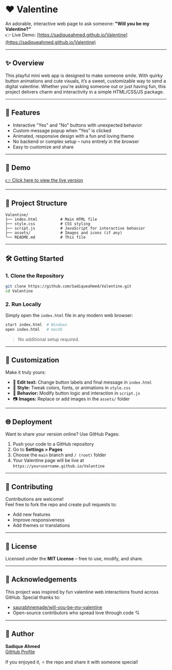 # ❤️ Valentine

An adorable, interactive web page to ask someone: **"Will you be my Valentine?"**  
👉 Live Demo: [https://sadiqueahmed.github.io/Valentine](https://sadiqueahmed.github.io/Valentine)

---

## ✨ Overview

This playful mini web app is designed to make someone smile. With quirky button animations and cute visuals, it’s a sweet, customizable way to send a digital valentine. Whether you're asking someone out or just having fun, this project delivers charm and interactivity in a simple HTML/CSS/JS package.

---

## 💖 Features

- Interactive "Yes" and "No" buttons with unexpected behavior
- Custom message popup when “Yes” is clicked
- Animated, responsive design with a fun and loving theme
- No backend or complex setup – runs entirely in the browser
- Easy to customize and share

---

## 📸 Demo

[👉 Click here to view the live version](https://sadiqueahmed.github.io/Valentine)

---

## 📂 Project Structure

```
Valentine/
├── index.html          # Main HTML file
├── style.css           # CSS styling
├── script.js           # JavaScript for interactive behavior
├── assets/             # Images and icons (if any)
└── README.md           # This file
```

---

## 🛠️ Getting Started

### 1. Clone the Repository

```bash
git clone https://github.com/Sadiqueahmed/Valentine.git
cd Valentine
```

### 2. Run Locally

Simply open the `index.html` file in any modern web browser:

```bash
start index.html  # Windows
open index.html   # macOS
```

> No additional setup required.

---

## 🎨 Customization

Make it truly yours:

- 📝 **Edit text:** Change button labels and final message in `index.html`
- 🎨 **Style:** Tweak colors, fonts, or animations in `style.css`
- 🧠 **Behavior:** Modify button logic and interaction in `script.js`
- 📷 **Images:** Replace or add images in the `assets/` folder

---

## 🌐 Deployment

Want to share your version online? Use GitHub Pages:

1. Push your code to a GitHub repository
2. Go to **Settings > Pages**
3. Choose the `main` branch and `/ (root)` folder
4. Your Valentine page will be live at `https://yourusername.github.io/Valentine`

---

## 🤝 Contributing

Contributions are welcome!  
Feel free to fork the repo and create pull requests to:

- Add new features
- Improve responsiveness
- Add themes or translations

---

## 📄 License

Licensed under the **MIT License** – free to use, modify, and share.

---

## 🙏 Acknowledgements

This project was inspired by fun valentine web interactions found across GitHub. Special thanks to:

- [saurabhnemade/will-you-be-my-valentine](https://github.com/saurabhnemade/will-you-be-my-valentine)
- Open-source contributors who spread love through code 💘

---

## 👤 Author

**Sadique Ahmed**  
[GitHub Profile](https://github.com/Sadiqueahmed)

If you enjoyed it, ⭐ the repo and share it with someone special!
